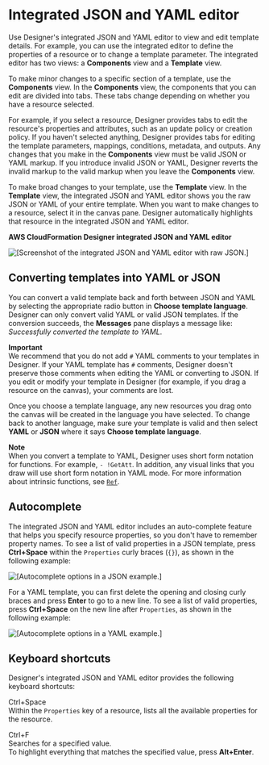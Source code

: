 # Integrated JSON and YAML editor<a name="working-with-templates-cfn-designer-json-editor"></a>

Use Designer's integrated JSON and YAML editor to view and edit template details\. For example, you can use the integrated editor to define the properties of a resource or to change a template parameter\. The integrated editor has two views: a **Components** view and a **Template** view\.

To make minor changes to a specific section of a template, use the **Components** view\. In the **Components** view, the components that you can edit are divided into tabs\. These tabs change depending on whether you have a resource selected\.

For example, if you select a resource, Designer provides tabs to edit the resource's properties and attributes, such as an update policy or creation policy\. If you haven't selected anything, Designer provides tabs for editing the template parameters, mappings, conditions, metadata, and outputs\. Any changes that you make in the **Components** view must be valid JSON or YAML markup\. If you introduce invalid JSON or YAML, Designer reverts the invalid markup to the valid markup when you leave the **Components** view\.

To make broad changes to your template, use the **Template** view\. In the **Template** view, the integrated JSON and YAML editor shows you the raw JSON or YAML of your entire template\. When you want to make changes to a resource, select it in the canvas pane\. Designer automatically highlights that resource in the integrated JSON and YAML editor\.

**AWS CloudFormation Designer integrated JSON and YAML editor**

![\[Screenshot of the integrated JSON and YAML editor with raw JSON.\]](http://docs.aws.amazon.com/AWSCloudFormation/latest/UserGuide/images/designer-jsoneditor.png)

## Converting templates into YAML or JSON<a name="w8776ab1c27c17c13c17c15"></a>

You can convert a valid template back and forth between JSON and YAML by selecting the appropriate radio button in **Choose template language**\. Designer can only convert valid YAML or valid JSON templates\. If the conversion succeeds, the **Messages** pane displays a message like: *Successfully converted the template to YAML*\. 

**Important**  
We recommend that you do not add `#` YAML comments to your templates in Designer\. If your YAML template has `#` comments, Designer doesn't preserve those comments when editing the YAML or converting to JSON\. If you edit or modify your template in Designer \(for example, if you drag a resource on the canvas\), your comments are lost\.

Once you choose a template language, any new resources you drag onto the canvas will be created in the language you have selected\. To change back to another language, make sure your template is valid and then select **YAML** or **JSON** where it says **Choose template language**\.

**Note**  
When you convert a template to YAML, Designer uses short form notation for functions\. For example, `- !GetAtt`\. In addition, any visual links that you draw will use short form notation in YAML mode\. For more information about intrinsic functions, see [`Ref`](intrinsic-function-reference-ref.md)\.

## Autocomplete<a name="w8776ab1c27c17c13c17c17"></a>

The integrated JSON and YAML editor includes an auto\-complete feature that helps you specify resource properties, so you don't have to remember property names\. To see a list of valid properties in a JSON template, press **Ctrl\+Space** within the `Properties` curly braces \(`{}`\), as shown in the following example:

![\[Autocomplete options in a JSON example.\]](http://docs.aws.amazon.com/AWSCloudFormation/latest/UserGuide/images/designer-jsoneditor-autocomplete.png)

For a YAML template, you can first delete the opening and closing curly braces and press **Enter** to go to a new line\. To see a list of valid properties, press **Ctrl\+Space** on the new line after `Properties`, as shown in the following example:

![\[Autocomplete options in a YAML example.\]](http://docs.aws.amazon.com/AWSCloudFormation/latest/UserGuide/images/designer-yamleditor-autocomplete.png)

## Keyboard shortcuts<a name="w8776ab1c27c17c13c17c19"></a>

Designer's integrated JSON and YAML editor provides the following keyboard shortcuts:

Ctrl\+Space  
Within the `Properties` key of a resource, lists all the available properties for the resource\.

Ctrl\+F  
Searches for a specified value\.  
To highlight everything that matches the specified value, press **Alt\+Enter**\.